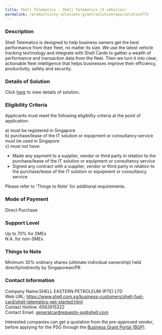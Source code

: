 ```yaml
---
title: Shell Telematics - Shell Telematics (5 vehicles)
permalink: /productivity-solutions-grant/solutionrepo/solution773
---
```


### Description

Shell Telematics is designed to help business owners get the best performance from their fleet, no matter its size.  We use the latest vehicle tracking technology and integrate with Shell Cards to gather a wealth of performance and transaction data from the fleet. Then we turn it into clear, actionable fleet intelligence that helps businesses improve their efficiency, productivity, safety and security.

### Details of Solution

Click <a href='https://www.gobusiness.gov.sg/images/psg/DesensitisedShellEasternAnnex3CRwef12August2021-_Part_1.pdf' target='_blank' rel='noopener'>here</a> to view details of solution.

### Eligibility Criteria

Applicants must meet the following eligibility criteria at the point of application:

a) must be registered in Singapore <br>
b) purchase/lease of the IT solution or equipment or consultancy service must be used in Singapore <br>
c) must not have:
- Made any payment to a supplier, vendor or third party in relation to the purchase/lease of the IT solution or equipment or consultancy service
- Signed any contract with a supplier, vendor or third party in relation to the purchase/lease of the IT solution or equipment or consultancy service

Please refer to 'Things to Note' for additional requirements.

### Mode of Payment
Direct Purchase

### Support Level
Up to 70% for SMEs <br>
N.A. for non-SMEs

### Things to Note
Minimum 30% ordinary shares (ultimate individual ownership) held directly/indirectly by Singaporean/PR

### Contact Information
Company Name:SHELL EASTERN PETROLEUM (PTE) LTD <br>Web URL: https://www.shell.com.sg/business-customers/shell-fuel-card/shell-telematics-get-started.html <br>Contact Hotline: 6562615322 <br>Contact Email: generalcardrequests-sg@shell.com <br>

Interested companies can get a quotation from the pre-approved vendor, before applying for the PSG through the <a target='_blank' rel='noopener' href='https://www.businessgrants.gov.sg/'>Business Grant Portal (BGP)</a>.
